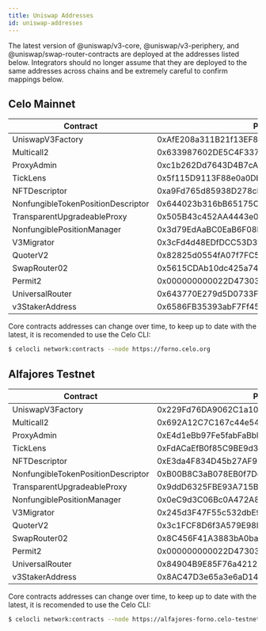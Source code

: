 ```yaml
---
title: Uniswap Addresses
id: uniswap-addresses
---
```


The latest version of @uniswap/v3-core, @uniswap/v3-periphery, and @uniswap/swap-router-contracts are 
deployed at the addresses listed below. Integrators should no longer assume that they are deployed to the 
same addresses across chains and be extremely careful to confirm mappings below.

## Celo Mainnet

| Contract                           | Proxy                                      |
| ---------------------------------- | ------------------------------------------ |
| UniswapV3Factory                   | 0xAfE208a311B21f13EF87E33A90049fC17A7acDEc |
| Multicall2                         | 0x633987602DE5C4F337e3DbF265303A1080324204 |
| ProxyAdmin                         | 0xc1b262Dd7643D4B7cA9e51631bBd900a564BF49A |
| TickLens                           | 0x5f115D9113F88e0a0Db1b5033D90D4a9690AcD3D |
| NFTDescriptor                      | 0xa9Fd765d85938D278cb0b108DbE4BF7186831186 |
| NonfungibleTokenPositionDescriptor | 0x644023b316bB65175C347DE903B60a756F6dd554 |
| TransparentUpgradeableProxy        | 0x505B43c452AA4443e0a6B84bb37771494633Fde9 |
| NonfungiblePositionManager         | 0x3d79EdAaBC0EaB6F08ED885C05Fc0B014290D95A |
| V3Migrator                         | 0x3cFd4d48EDfDCC53D3f173F596f621064614C582 |
| QuoterV2                           | 0x82825d0554fA07f7FC52Ab63c961F330fdEFa8E8 |
| SwapRouter02                       | 0x5615CDAb10dc425a742d643d949a7F474C01abc4 |
| Permit2                            | 0x000000000022D473030F116dDEE9F6B43aC78BA3 |
| UniversalRouter                    | 0x643770E279d5D0733F21d6DC03A8efbABf3255B4 |
| v3StakerAddress                    | 0x6586FB35393abF7Ff454977a9b3c912d218791C6 |

Core contracts addresses can change over time, to keep up to date with the latest, it is recomended to use the Celo CLI:

```bash
$ celocli network:contracts --node https://forno.celo.org
```

## Alfajores Testnet

| Contract                           | Proxy                                      |
| ---------------------------------- | ------------------------------------------ |
| UniswapV3Factory                   | 0x229Fd76DA9062C1a10eb4193768E192bdEA99572 |
| Multicall2                         | 0x692A12C7C167c44e54c3d381CA3EE91F058Dc404 |
| ProxyAdmin                         | 0xE4d1eBb97Fe5fabFaBbB8C004C424EE12dE8A07d |
| TickLens                           | 0xFdACaEfB0f85C9BE9d319023453cC85C812d7e1E |
| NFTDescriptor                      | 0xE3da4F834D45b27AF95600e6546991dC3B50adAC |
| NonfungibleTokenPositionDescriptor | 0xB00B8C3aB078EB0f7DeC6cE19c1a1da5bf4f8d7e |
| TransparentUpgradeableProxy        | 0x9ddD6325FBE93A715B422883cED853CD843f217C |
| NonfungiblePositionManager         | 0x0eC9d3C06Bc0A472A80085244d897bb604548824 |
| V3Migrator                         | 0x245d3F47F55c532dbE9340368855Be631B162cfd |
| QuoterV2                           | 0x3c1FCF8D6f3A579E98F4AE75EB0adA6de70f5673 |
| SwapRouter02                       | 0x8C456F41A3883bA0ba99f810F7A2Da54D9Ea3EF0 |
| Permit2                            | 0x000000000022D473030F116dDEE9F6B43aC78BA3 |
| UniversalRouter                    | 0x84904B9E85F76a421223565be7b596d7d9A8b8Ce |
| v3StakerAddress                    | 0x8AC47D3e65a3e6aD14596ee7d18ad1d1aA53208F |

Core contracts addresses can change over time, to keep up to date with the latest, it is recomended to use the Celo CLI:

```bash
$ celocli network:contracts --node https://alfajores-forno.celo-testnet.org
```
